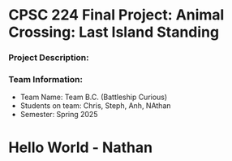 # CPSC 224 Final Project: Animal Crossing: Last Island Standing

### Project Description:


### Team Information:

- Team Name:  Team B.C. (Battleship Curious)
- Students on team: Chris, Steph, Anh, NAthan
- Semester: Spring 2025

# Hello World - Nathan
